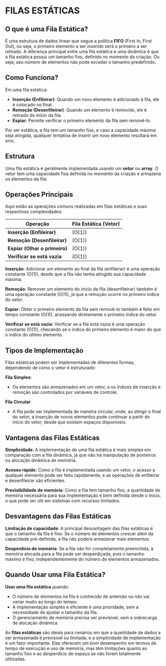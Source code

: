 # FILAS ESTÁTICAS

## O que é uma Fila Estática?

É uma estrutura de dados linear que segue a política **FIFO** (First In, First Out), ou seja, o primeiro elemento a ser inserido será o primeiro a ser retirado. A diferença principal entre uma fila estática e uma dinâmica é que a fila estática possui um tamanho fixo, definido no momento da criação. Ou seja, seu número de elementos não pode exceder o tamanho predefinido.

## Como Funciona?

Em uma fila estática:
- **Inserção (Enfileirar)**: Quando um novo elemento é adicionado à fila, ele é colocado no final.
- **Remoção (Desenfileirar)**: Quando um elemento é removido, ele é retirado do início da fila.
- **Espiar**: Permite verificar o primeiro elemento da fila sem removê-lo.

Por ser estática, a fila tem um tamanho fixo, e caso a capacidade máxima seja atingida, qualquer tentativa de inserir um novo elemento resultará em erro.

## Estrutura

Uma fila estática é geralmente implementada usando um **vetor** ou **array**. O vetor tem uma capacidade fixa definida no momento da criação e armazena os elementos da fila. 

## Operações Principais

Aqui estão as operações comuns realizadas em filas estáticas e suas respectivas complexidades:

| Operação             | Fila Estática (Vetor) |
|----------------------|-----------------------|
| **Inserção (Enfileirar)**   | \(O(1)\)             |
| **Remoção (Desenfileirar)** | \(O(1)\)             |
| **Espiar (Olhar o primeiro)** | \(O(1)\)             |
| **Verificar se está vazia** | \(O(1)\)             |

**Inserção**: Adicionar um elemento ao final da fila (enfileirar) é uma operação constante \(O(1)\), desde que a fila não tenha atingido sua capacidade máxima.

**Remoção**: Remover um elemento do início da fila (desenfileirar) também é uma operação constante \(O(1)\), já que a remoção ocorre no primeiro índice do vetor.

**Espiar**: Obter o primeiro elemento da fila sem removê-lo também é feito em tempo constante \(O(1)\), acessando diretamente o primeiro índice do vetor.

**Verificar se está vazia**: Verificar se a fila está vazia é uma operação constante \(O(1)\), checando se o índice do primeiro elemento é maior do que o índice do último elemento.

## Tipos de Implementação

Filas estáticas podem ser implementadas de diferentes formas, dependendo de como o vetor é estruturado:

**Fila Simples**:
   - Os elementos são armazenados em um vetor, e os índices de inserção e remoção são controlados por variáveis de controle.

**Fila Circular**:
   - A fila pode ser implementada de maneira circular, onde, ao atingir o final do vetor, a inserção de novos elementos pode continuar a partir do início do vetor, desde que existam espaços disponíveis.

## Vantagens das Filas Estáticas

**Simplicidade**: A implementação de uma fila estática é mais simples em comparação com a fila dinâmica, já que não há manipulação de ponteiros ou alocação dinâmica de memória.

**Acesso rápido**: Como a fila é implementada usando um vetor, o acesso a qualquer elemento pode ser feito rapidamente, e as operações de enfileirar e desenfileirar são eficientes.

**Previsibilidade de memória**: Como a fila tem tamanho fixo, a quantidade de memória necessária para sua implementação é bem definida desde o início, o que pode ser útil em sistemas com recursos limitados.

## Desvantagens das Filas Estáticas

**Limitação de capacidade**: A principal desvantagem das filas estáticas é que o tamanho da fila é fixo. Se o número de elementos crescer além da capacidade pré-definida, a fila não poderá armazenar mais elementos.

**Desperdício de memória**: Se a fila não for completamente preenchida, a memória alocada para a fila pode ser desperdiçada, pois o tamanho máximo é fixo, independentemente do número de elementos armazenados.

## Quando Usar uma Fila Estática?

**Usar uma fila estática** quando:
  - O número de elementos na fila é conhecido de antemão ou não vai variar muito ao longo do tempo.
  - A implementação simples e eficiente é uma prioridade, sem a necessidade de ajustar o tamanho da fila.
  - O gerenciamento de memória precisa ser previsível, sem a sobrecarga de alocação dinâmica.

As **filas estáticas** são ideais para cenários em que a quantidade de dados a ser armazenada é previsível ou limitada, e a simplicidade de implementação é um fator importante. Elas oferecem um bom desempenho em termos de tempo de execução e uso de memória, mas têm limitações quanto ao tamanho fixo e ao desperdício de espaço se não forem totalmente utilizadas.